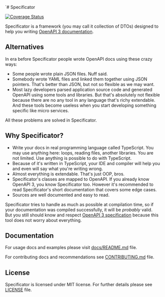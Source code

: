 `# Specificator

[![Coverage Status](https://coveralls.io/repos/github/neluzhin/specificator/badge.svg?branch=master)](https://coveralls.io/github/neluzhin/specificator?branch=master)

Specificator is a framework (you may call it collection of DTOs) designed to help you writing [OpenAPI 3 documentation](https://github.com/OAI/OpenAPI-Specification/tree/master/versions).

## Alternatives

In era before Specificator people wrote OpenAPI docs using these crazy ways:

* Some people wrote plain JSON files. Nuff said.
* Somebody wrote YAML files and linked them together using JSON pointers. That's better than JSON, but not so flexible as we may want.
* Most lazy developers parsed application source code and generated OpenAPI using some tools and libraries. But that's absolutely not flexible because there are no any tool in any language that's richy extendable. And these tools become useless when you start developing something specific like micro services.

All these problems are solved in Specificator.

## Why Specificator?

* Write your docs in real programming language called TypeScript. You may use anything here: loops, reading files, another libraries. You are not limited. Use anything is possible to do with TypeScript.
* Because of it's written in TypeScript, your IDE and compiler will help you and even will say what you're writing wrong.
* Almost everything is extendable. That's just OOP, bros.
* Specificator's classes are mapped to OpenAPI. If you already know OpenAPI 3, you know Specificator too. However it's recommended to read Specificator's short documentation that covers some edge cases.
* Sources are well documented and easy to read.

Specificator tries to handle as much as possible at compilation time, so if your documentation was compiled successfully, it will be *probably* valid. But you still should know and respect [OpenAPI 3 specification](https://github.com/OAI/OpenAPI-Specification/tree/master/versions) because this tool does not worry about everything. 

## Documentation

For usage docs and examples please visit [docs/README.md](docs/README.md) file.

For contributing docs and recommendations see [CONTRIBUTING.md](CONTRIBUTING.md) file.

## License

Specificator is licensed under MIT license. For further details please see [LICENSE](LICENSE) file.
